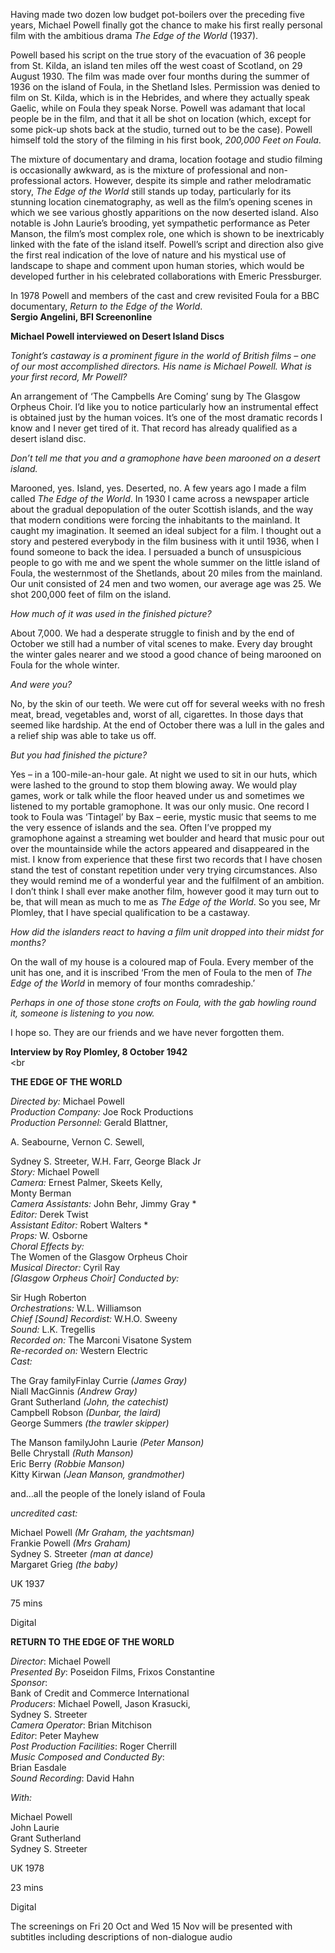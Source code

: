 
Having made two dozen low budget pot-boilers over the preceding five years, Michael Powell finally got the chance to make his first really personal film with the ambitious drama _The Edge of the World_ (1937).

Powell based his script on the true story of the evacuation of 36 people from St. Kilda, an island ten miles off the west coast of Scotland, on 29 August 1930. The film was made over four months during the summer of 1936 on the island of Foula, in the Shetland Isles. Permission was denied to film on St. Kilda, which is in the Hebrides, and where they actually speak Gaelic, while on Foula they speak Norse. Powell was adamant that local people be in the film, and that it all be shot on location (which, except for some pick-up shots back at the studio, turned out to be the case). Powell himself told the story of the filming in his first book, _200,000 Feet on Foula_.

The mixture of documentary and drama, location footage and studio filming is occasionally awkward, as is the mixture of professional and non-professional actors. However, despite its simple and rather melodramatic story, _The Edge of the World_ still stands up today, particularly for its stunning location cinematography, as well as the film’s opening scenes in which we see various ghostly apparitions on the now deserted island. Also notable is John Laurie’s brooding, yet sympathetic performance as Peter Manson, the film’s most complex role, one which is shown to be inextricably linked with the fate of the island itself. Powell’s script and direction also give the first real indication of the love of nature and his mystical use of landscape to shape and comment upon human stories, which would be developed further in his celebrated collaborations with Emeric Pressburger.

In 1978 Powell and members of the cast and crew revisited Foula for a BBC documentary, _Return to the Edge of the World_.  
**Sergio Angelini, BFI Screenonline**
<br>

**Michael Powell interviewed on Desert Island Discs**

_Tonight’s castaway is a prominent figure in the world of British films – one of our most accomplished directors. His name is Michael Powell. What is your first record, Mr Powell?_

An arrangement of ‘The Campbells Are Coming’ sung by The Glasgow Orpheus Choir. I’d like you to notice particularly how an instrumental effect is obtained just by the human voices. It’s one of the most dramatic records I know and I never get tired of it. That record has already qualified as a desert island disc.

_Don’t tell me that you and a gramophone have been marooned on a desert island._

Marooned, yes. Island, yes. Deserted, no. A few years ago I made a film called _The Edge of the World_. In 1930 I came across a newspaper article about the gradual depopulation of the outer Scottish islands, and the way that modern conditions were forcing the inhabitants to the mainland. It caught my imagination. It seemed an ideal subject for a film. I thought out a story and pestered everybody in the film business with it until 1936, when I found someone to back the idea. I persuaded a bunch of unsuspicious people to go with me and we spent the whole summer on the little island of Foula, the westernmost of the Shetlands, about 20 miles from the mainland. Our unit consisted of 24 men and two women, our average age was 25. We shot 200,000 feet of film on the island.

_How much of it was used in the finished picture?_

About 7,000. We had a desperate struggle to finish and by the end of October we still had a number of vital scenes to make. Every day brought the winter gales nearer and we stood a good chance of being marooned on Foula for the whole winter.

_And were you?_

No, by the skin of our teeth. We were cut off for several weeks with no fresh meat, bread, vegetables and, worst of all, cigarettes. In those days that seemed like hardship. At the end of October there was a lull in the gales and a relief ship was able to take us off.

_But you had finished the picture?_

Yes – in a 100-mile-an-hour gale. At night we used to sit in our huts, which were lashed to the ground to stop them blowing away. We would play games, work or talk while the floor heaved under us and sometimes we listened to my portable gramophone. It was our only music. One record I took to Foula was ‘Tintagel’ by Bax – eerie, mystic music that seems to me the very essence of islands and the sea. Often I’ve propped my gramophone against a streaming wet boulder and heard that music pour out over the mountainside while the actors appeared and disappeared in the mist. I know from experience that these first two records that I have chosen stand the test of constant repetition under very trying circumstances. Also they would remind me of a wonderful year and the fulfilment of an ambition. I don’t think I shall ever make another film, however good it may turn out to be, that will mean as much to me as _The Edge of the World_. So you see, Mr Plomley, that I have special qualification to be a castaway.

_How did the islanders react to having a film unit dropped into their midst for months?_

On the wall of my house is a coloured map of Foula. Every member of the unit has one, and it is inscribed ‘From the men of Foula to the men of _The Edge of the World_ in memory of four months comradeship.’

_Perhaps in one of those stone crofts on Foula, with the gab howling round it, someone is listening to you now._

I hope so. They are our friends and we have never forgotten them.

**Interview by Roy Plomley, 8 October 1942**
<br><br

**THE EDGE OF THE WORLD**

_Directed by:_ Michael Powell  
_Production Company:_ Joe Rock Productions  
_Production Personnel:_ Gerald Blattner,

A. Seabourne, Vernon C. Sewell,

Sydney S. Streeter, W.H. Farr, George Black Jr  
_Story:_ Michael Powell  
_Camera:_ Ernest Palmer, Skeets Kelly,  
Monty Berman  
_Camera Assistants:_ John Behr, Jimmy Gray *  
_Editor:_ Derek Twist  
_Assistant Editor:_ Robert Walters *  
_Props:_ W. Osborne  
_Choral Effects by:_  
The Women of the Glasgow Orpheus Choir  
_Musical Director:_ Cyril Ray  
_[Glasgow Orpheus Choir] Conducted by:_

Sir Hugh Roberton  
_Orchestrations:_ W.L. Williamson  
_Chief [Sound] Recordist:_ W.H.O. Sweeny  
_Sound:_ L.K. Tregellis  
_Recorded on:_ The Marconi Visatone System  
_Re-recorded on:_ Western Electric  
_Cast:_

The Gray familyFinlay Currie _(James Gray)_  
Niall MacGinnis _(Andrew Gray)_  
Grant Sutherland _(John, the catechist)_  
Campbell Robson _(Dunbar, the laird)_  
George Summers _(the trawler skipper)_

The Manson familyJohn Laurie _(Peter Manson)_  
Belle Chrystall _(Ruth Manson)_  
Eric Berry _(Robbie Manson)_  
Kitty Kirwan _(Jean Manson, grandmother)_

and…all the people of the lonely island of Foula

_uncredited cast:_

Michael Powell _(Mr Graham, the yachtsman)_  
Frankie Powell _(Mrs Graham)_  
Sydney S. Streeter _(man at dance)_  
Margaret Grieg _(the baby)_

UK 1937

75 mins

Digital

**RETURN TO THE EDGE OF THE WORLD**

_Director_: Michael Powell  
_Presented By_: Poseidon Films, Frixos Constantine  
_Sponsor_:  
Bank of Credit and Commerce International  
_Producers_: Michael Powell, Jason Krasucki,  
Sydney S. Streeter  
_Camera Operator_: Brian Mitchison  
_Editor_: Peter Mayhew  
_Post Production Facilities_: Roger Cherrill  
_Music Composed and Conducted By_:  
Brian Easdale  
_Sound Recording_: David Hahn

_With:_

Michael Powell  
John Laurie  
Grant Sutherland  
Sydney S. Streeter

UK 1978

23 mins

Digital

The screenings on Fri 20 Oct and Wed 15 Nov will be presented with subtitles including descriptions of non-dialogue audio
<!--stackedit_data:
eyJoaXN0b3J5IjpbLTE2NjYxOTcyODRdfQ==
-->